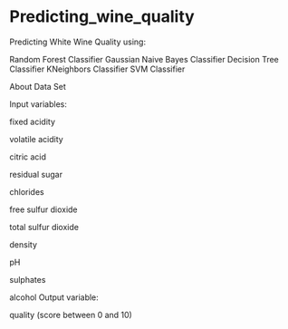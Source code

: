 # Predicting_wine_quality
 Predicting White Wine Quality using:

Random Forest Classifier
Gaussian Naive Bayes Classifier
Decision Tree Classifier
KNeighbors Classifier
SVM Classifier

About Data Set

Input variables:

fixed acidity

volatile acidity

citric acid

residual sugar

chlorides

free sulfur dioxide

total sulfur dioxide

density

pH

sulphates

alcohol Output variable:

quality (score between 0 and 10)
